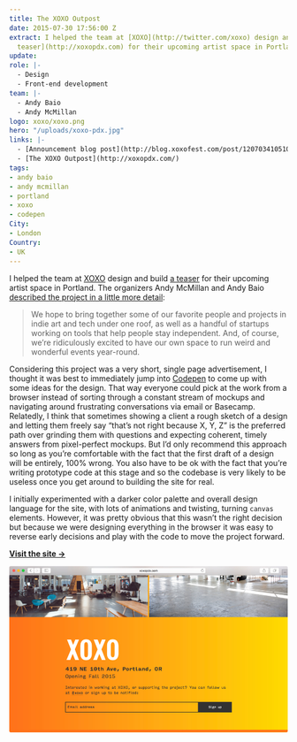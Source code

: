 ```yaml
---
title: The XOXO Outpost
date: 2015-07-30 17:56:00 Z
extract: I helped the team at [XOXO](http://twitter.com/xoxo) design and build [a
  teaser](http://xoxopdx.com) for their upcoming artist space in Portland.
update: 
role: |-
  - Design
  - Front-end development
team: |-
  - Andy Baio
  - Andy McMillan
logo: xoxo/xoxo.png
hero: "/uploads/xoxo-pdx.jpg"
links: |-
  - [Announcement blog post](http://blog.xoxofest.com/post/120703410510/a-new-experiment)
  - [The XOXO Outpost](http://xoxopdx.com/)
tags:
- andy baio
- andy mcmillan
- portland
- xoxo
- codepen
City:
- London
Country:
- UK
---
```


I helped the team at [XOXO](http://twitter.com/xoxo) design and build [a teaser](http://xoxopdx.com) for their upcoming artist space in Portland. The organizers Andy McMillan and Andy Baio [described the project in a little more detail](http://blog.xoxofest.com/post/120703410510/a-new-experiment): 

> We hope to bring together some of our favorite people and projects in indie art and tech under one roof, as well as a handful of startups working on tools that help people stay independent. And, of course, we’re ridiculously excited to have our own space to run weird and wonderful events year-round.

Considering this project was a very short, single page advertisement, I thought it was best to immediately jump into [Codepen](http://codepen.io) to come up with some ideas for the design. That way everyone could pick at the work from a browser instead of sorting through a constant stream of mockups and navigating around frustrating conversations via email or Basecamp. Relatedly, I think that sometimes showing a client a rough sketch of a design and letting them freely say “that’s not right because X, Y, Z” is the preferred path over grinding them with questions and expecting coherent, timely answers from pixel-perfect mockups. But I’d only recommend this approach so long as you’re comfortable with the fact that the first draft of a design will be entirely, 100% wrong. You also have to be ok with the fact that you’re writing prototype code at this stage and so the codebase is very likely to be useless once you get around to building the site for real.

I initially experimented with a darker color palette and overall design language for the site, with lots of animations and twisting, turning `canvas` elements. However, it was pretty obvious that this wasn’t the right decision but because we were designing everything in the browser it was easy to reverse early decisions and play with the code to move the project forward.

**[Visit the site &rarr;](http://xoxopdx.com)**

![Another picture of the XOXO space website](/uploads/xoxo-pdx2.jpg)
